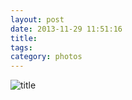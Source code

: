 ```yaml
---
layout: post
date: 2013-11-29 11:51:16
title: 
tags:
category: photos
---
```


![title](/assets/photoblog/end-road-work.jpg)